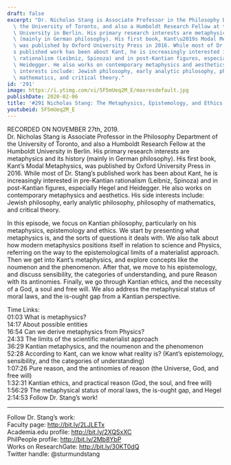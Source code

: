 ```yaml
---
draft: false
excerpt: "Dr. Nicholas Stang is Associate Professor in the Philosophy Department of\
  \ the University of Toronto, and also a Humboldt Research Fellow at the Humboldt\
  \ University in Berlin. His primary research interests are metaphysics and its history\
  \ (mainly in German philosophy). His first book, Kant\u2019s Modal Metaphysics,\
  \ was published by Oxford University Press in 2016. While most of Dr. Stang\u2019\
  s published work has been about Kant, he is increasingly interested in pre-Kantian\
  \ rationalism (Leibniz, Spinoza) and in post-Kantian figures, especially Hegel and\
  \ Heidegger. He also works on contemporary metaphysics and aesthetics. His side\
  \ interests include: Jewish philosophy, early analytic philosophy, philosophy of\
  \ mathematics, and critical theory."
id: '291'
image: https://i.ytimg.com/vi/5F5mUeq2M_E/maxresdefault.jpg
publishDate: 2020-02-06
title: '#291 Nicholas Stang: The Metaphysics, Epistemology, and Ethics of Kant'
youtubeid: 5F5mUeq2M_E
---
```

<div class="timelinks">

RECORDED ON NOVEMBER 27th, 2019.  
Dr. Nicholas Stang is Associate Professor in the Philosophy Department of the University of Toronto, and also a Humboldt Research Fellow at the Humboldt University in Berlin. His primary research interests are metaphysics and its history (mainly in German philosophy). His first book, Kant’s Modal Metaphysics, was published by Oxford University Press in 2016. While most of Dr. Stang’s published work has been about Kant, he is increasingly interested in pre-Kantian rationalism (Leibniz, Spinoza) and in post-Kantian figures, especially Hegel and Heidegger. He also works on contemporary metaphysics and aesthetics. His side interests include: Jewish philosophy, early analytic philosophy, philosophy of mathematics, and critical theory.

In this episode, we focus on Kantian philosophy, particularly on his metaphysics, epistemology and ethics. We start by presenting what metaphysics is, and the sorts of questions it deals with. We also talk about how modern metaphysics positions itself in relation to science and Physics, referring on the way to the epistemological limits of a materialist approach. Then we get into Kant’s metaphysics, and explore concepts like the noumenon and the phenomenon. After that, we move to his epistemology, and discuss sensibility, the categories of understanding, and pure Reason with its antinomies. Finally, we go through Kantian ethics, and the necessity of a God, a soul and free will. We also address the metaphysical status of moral laws, and the is-ought gap from a Kantian perspective.

Time Links:  
<time>01:03</time> What is metaphysics?  
<time>14:17</time> About possible entities  
<time>16:54</time> Can we derive metaphysics from Physics?  
<time>24:33</time> The limits of the scientific materialist approach  
<time>36:29</time> Kantian metaphysics, and the noumenon and the phenomenon  
<time>52:28</time> According to Kant, can we know what reality is? (Kant’s epistemology, sensibility, and the categories of understanding)  
<time>1:07:26</time> Pure reason, and the antinomies of reason (the Universe, God, and free will)  
<time>1:32:31</time> Kantian ethics, and practical reason (God, the soul, and free will)  
<time>1:56:29</time> The metaphysical status of moral laws, the is-ought gap, and Hegel  
<time>2:14:53</time> Follow Dr. Stang’s work!

---

Follow Dr. Stang’s work:  
Faculty page: http://bit.ly/2LJLETx  
Academia.edu profile: http://bit.ly/2XQSxXC  
PhilPeople profile: http://bit.ly/2Mb8YbP  
Works on ResearchGate: http://bit.ly/30KT0dQ  
Twitter handle: @sturmundstang
</div>

